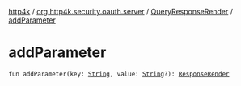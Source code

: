 [http4k](../../index.md) / [org.http4k.security.oauth.server](../index.md) / [QueryResponseRender](index.md) / [addParameter](./add-parameter.md)

# addParameter

`fun addParameter(key: `[`String`](https://kotlinlang.org/api/latest/jvm/stdlib/kotlin/-string/index.html)`, value: `[`String`](https://kotlinlang.org/api/latest/jvm/stdlib/kotlin/-string/index.html)`?): `[`ResponseRender`](../-response-render/index.md)